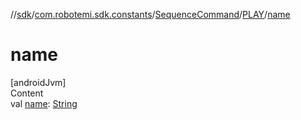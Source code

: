 //[sdk](../../../../index.md)/[com.robotemi.sdk.constants](../../index.md)/[SequenceCommand](../index.md)/[PLAY](index.md)/[name](name.md)



# name  
[androidJvm]  
Content  
val [name](name.md): [String](https://kotlinlang.org/api/latest/jvm/stdlib/kotlin/-string/index.html)  



